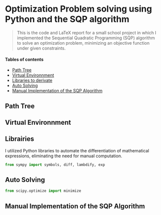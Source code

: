 # Optimization Problem solving using Python and the SQP algorithm
> This is the code and LaTeX report for a small school project in which I implemented the Sequential Quadratic Programming (SQP) algorithm to solve an optimization problem, minimizing an objective function under given constraints.

#### Tables of contents
* [Path Tree](#path-tree)
* [Virtual Environnment](#virtual-environnment)
* [Libraries to derivate](#librairies)
* [Auto Solving](#auto-solving)
* [Manual Implementation of the SQP Algorithm](#manual-implementation-of-the-SQP-algorithm)

## Path Tree

## Virtual Environnment

## Librairies
I utilized Python libraries to automate the differentiation of mathematical expressions, eliminating the need for manual computation.
```py
from sympy import symbols, diff, lambdify, exp
```


## Auto Solving
```py
from scipy.optimize import minimize
```


## Manual Implementation of the SQP Algorithm